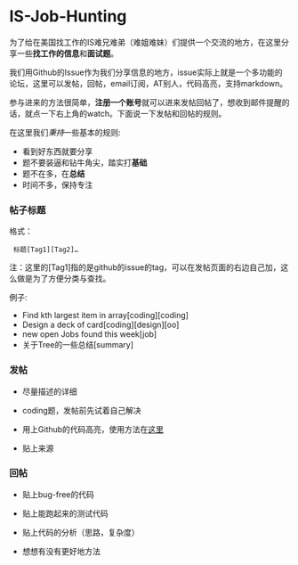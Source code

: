 IS-Job-Hunting
==============


为了给在美国找工作的IS难兄难弟（难姐难妹）们提供一个交流的地方，在这里分享一些**找工作的信息**和**面试题**。

我们用Github的Issue作为我们分享信息的地方，issue实际上就是一个多功能的论坛，这里可以发帖，回帖，email订阅，AT别人，代码高亮，支持markdown。

参与进来的方法很简单，**注册一个账号**就可以进来发帖回帖了，想收到邮件提醒的话，就点一下右上角的watch。下面说一下发帖和回帖的规则。

在这里我们*秉持*一些基本的规则:

- 看到好东西就要分享
- 题不要装逼和钻牛角尖，踏实打**基础**
- 题不在多，在**总结**
- 时间不多，保持专注


### 帖子标题

格式：

     标题[Tag1][Tag2]…

注：这里的[Tag1]指的是github的issue的tag，可以在发帖页面的右边自己加，这么做是为了方便分类与查找。
   
例子:

- Find kth largest item in array[coding][coding]
- Design a deck of card[coding][design][oo]
- new open Jobs found this week[job]
- 关于Tree的一些总结[summary]

### 发帖

- 尽量描述的详细

- coding题，发帖前先试着自己解决

- 用上Github的代码高亮，使用方法在[这里](https://help.github.com/articles/github-flavored-markdown#syntax-highlighting)

- 贴上来源

### 回帖

- 贴上bug-free的代码

- 贴上能跑起来的测试代码

- 贴上代码的分析（思路，复杂度）

- 想想有没有更好地方法
